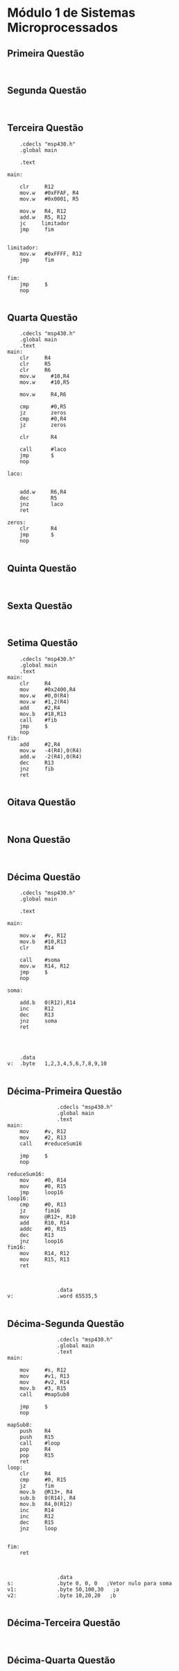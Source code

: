 # Módulo 1 de Sistemas Microprocessados
## Primeira Questão 
```assembly
	
```
## Segunda Questão 
```assembly
	
```
## Terceira Questão 
```assembly
    .cdecls "msp430.h"
    .global main

    .text

main:

    clr     R12
    mov.w   #0xFFAF, R4 
    mov.w   #0x0001, R5

    mov.w   R4, R12
    add.w   R5, R12
    jc     limitador
    jmp     fim


limitador:
    mov.w   #0xFFFF, R12
    jmp     fim


fim:
    jmp     $
    nop
	
```
## Quarta Questão 
```assembly
    .cdecls "msp430.h"
    .global main
    .text 
main:
    clr     R4
    clr     R5
    clr     R6
    mov.w     #10,R4
    mov.w     #10,R5

    mov.w     R4,R6

    cmp       #0,R5
    jz        zeros
    cmp       #0,R4
    jz        zeros

    clr       R4 

    call      #laco
    jmp       $
    nop

laco:
   

    add.w     R6,R4
    dec       R5   
    jnz       laco
    ret

zeros:
    clr       R4
    jmp       $
    nop
	
```
## Quinta Questão 
```assembly
	
```
## Sexta Questão 
```assembly
	
```
## Setima Questão 
```assembly
    .cdecls "msp430.h"
    .global main
    .text 
main:
    clr     R4
    mov     #0x2400,R4
    mov.w   #0,0(R4)
    mov.w   #1,2(R4)
    add     #2,R4
    mov.b   #18,R13
    call    #fib
    jmp     $
    nop
fib:
    add     #2,R4
    mov.w   -4(R4),0(R4)
    add.w   -2(R4),0(R4)
    dec     R13
    jnz     fib
    ret
	
```
## Oitava Questão 
```assembly
	
```
## Nona Questão 
```assembly
	
```
## Décima Questão 
```assembly
    .cdecls "msp430.h"
    .global main

    .text

main:

    mov.w   #v, R12
    mov.b   #10,R13
    clr     R14

    call    #soma
    mov.w   R14, R12
    jmp     $
    nop

soma:

    add.b   0(R12),R14
    inc     R12
    dec     R13
    jnz     soma
    ret




    .data
v:  .byte   1,2,3,4,5,6,7,8,9,10
	
```
## Décima-Primeira Questão 
```assembly
                .cdecls "msp430.h"
                .global main
                .text 
main:
    mov     #v, R12     
    mov     #2, R13          
    call    #reduceSum16     

    jmp     $
    nop 

reduceSum16:
    mov     #0, R14        
    mov     #0, R15
    jmp     loop16          
loop16:
    cmp     #0, R13
    jz      fim16
    mov     @R12+, R10     
    add     R10, R14     
    addc    #0, R15         
    dec     R13           
    jnz     loop16
fim16:
    mov     R14, R12      
    mov     R15, R13        
    ret



                .data 
v:              .word 65535,5
	
```
## Décima-Segunda  Questão 
```assembly
                .cdecls "msp430.h"
                .global main
                .text 
main:

    mov     #s, R12
    mov     #v1, R13     
    mov     #v2, R14
    mov.b   #3, R15          
    call    #mapSub8   

    jmp     $
    nop 

mapSub8:
    push    R4
    push    R15
    call    #loop
    pop     R4
    pop     R15
    ret          
loop:
    clr     R4
    cmp     #0, R15
    jz      fim
    mov.b   @R13+, R4
    sub.b   0(R14), R4
    mov.b   R4,0(R12)
    inc     R14
    inc     R12
    dec     R15
    jnz     loop   


fim:
    ret
    

 
                .data
s:              .byte 0, 0, 0   ;Vetor nulo para soma 
v1:             .byte 50,100,30   ;a
v2:             .byte 10,20,20   ;b
	
```
## Décima-Terceira Questão 
```assembly
	
```
## Décima-Quarta Questão 
```assembly
	
```

